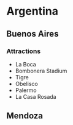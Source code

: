 # Argentina

## Buenos Aires

### Attractions
- La Boca
- Bombonera Stadium
- Tigre
- Obelisco
- Palermo
- La Casa Rosada

## Mendoza